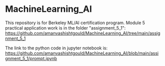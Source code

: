 # MachineLearning_AI

This repository is for Berkeley ML/AI certification program.
Module 5 practical application work is in the folder "assignment_5_1": https://github.com/amanvashishtgould/MachineLearning_AI/tree/main/assignment_5_1


The link to the python code in jupyter notebook is: https://github.com/amanvashishtgould/MachineLearning_AI/blob/main/assignment_5_1/prompt.ipynb
